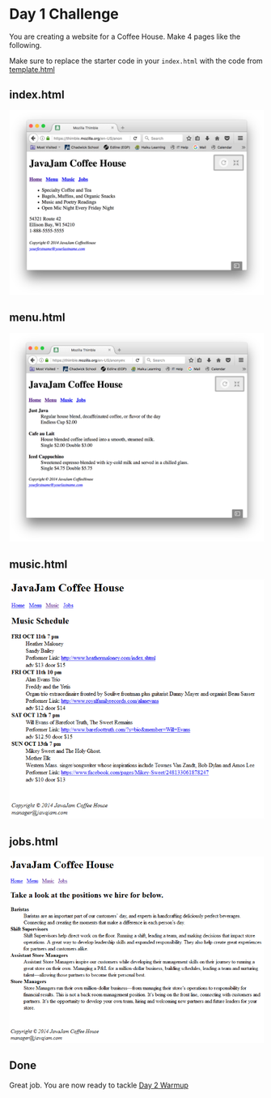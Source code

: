 # Day 1 Challenge 

You are creating a website for a Coffee House. Make 4 pages like the following. <br>

Make sure to replace the starter code in your `index.html` with the code from [template.html](template.html) 

## index.html 

![Home Page](images/index.png)

## menu.html

![Menu](images/menu.png)

## music.html

![Music](images/music.png)

## jobs.html

![Jobs](images/jobs.png)

## Done 

Great job. You are now ready to tackle [Day 2 Warmup](https://github.com/jd12/web-creators-day2/tree/master/warmupActivity)
